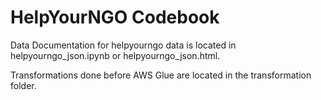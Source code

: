 # HelpYourNGO Codebook

Data Documentation for helpyourngo data is located in helpyourngo_json.ipynb or helpyourngo_json.html.

Transformations done before AWS Glue are located in the transformation folder.
